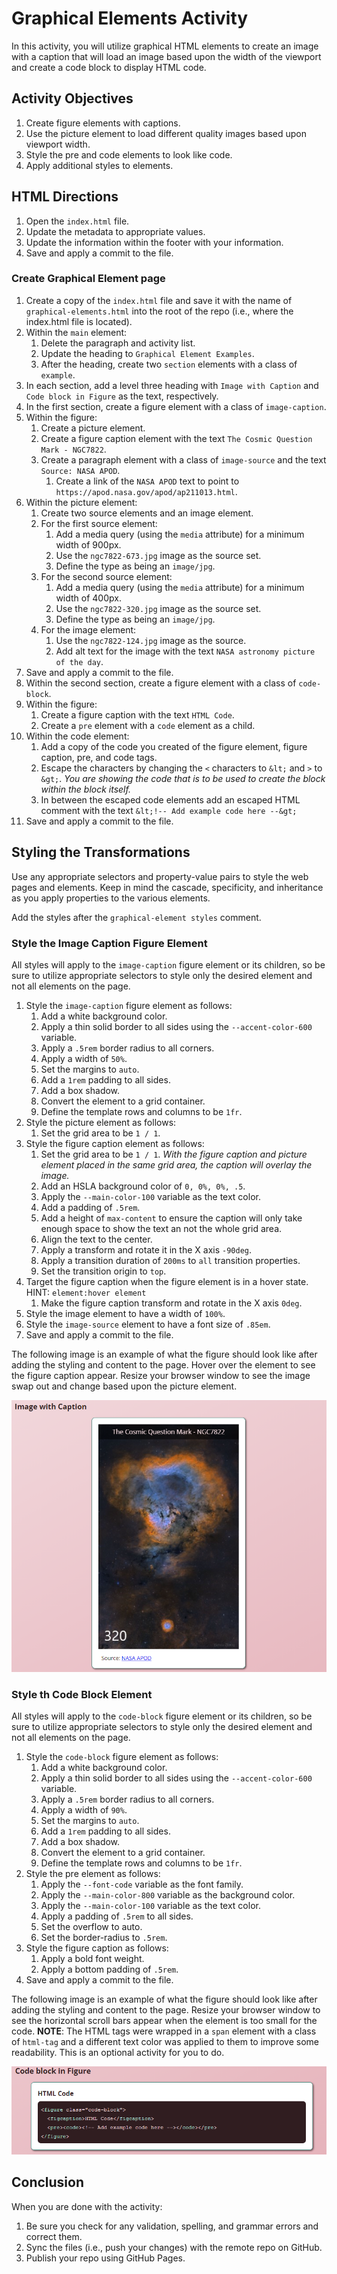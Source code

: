 # Graphical Elements Activity
In this activity, you will utilize graphical HTML elements to create an image with a caption that will load an image based upon the width of the viewport and create a code block to display HTML code.

## Activity Objectives
1. Create figure elements with captions.
2. Use the picture element to load different quality images based upon viewport width.
3. Style the pre and code elements to look like code.
4. Apply additional styles to elements.

## HTML Directions
1. Open the `index.html` file. 
2. Update the metadata to appropriate values.
3. Update the information within the footer with your information.
4. Save and apply a commit to the file.

### Create Graphical Element page
1. Create a copy of the `index.html` file and save it with the name of `graphical-elements.html` into the root of the repo (i.e., where the index.html file is located).
2. Within the `main` element:
   1. Delete the paragraph and activity list.
   2. Update the heading to `Graphical Element Examples`.
   3. After the heading, create two `section` elements with a class of `example`.
3. In each section, add a level three heading with `Image with Caption` and `Code block in Figure` as the text, respectively.
4. In the first section, create a figure element with a class of `image-caption`.
5. Within the figure:
   1. Create a picture element.
   2. Create a figure caption element with the text `The Cosmic Question Mark - NGC7822`.
   3. Create a paragraph element with a class of `image-source` and the text `Source: NASA APOD`.
      1. Create a link of the `NASA APOD` text to point to `https://apod.nasa.gov/apod/ap211013.html`.
6. Within the picture element:
   1. Create two source elements and an image element.
   2. For the first source element:
      1. Add a media query (using the `media` attribute) for a minimum width of 900px.
      2. Use the `ngc7822-673.jpg` image as the source set.
      3. Define the type as being an `image/jpg`.
   3. For the second source element:
      1. Add a media query (using the `media` attribute) for a minimum width of 400px.
      2. Use the `ngc7822-320.jpg` image as the source set.
      3. Define the type as being an `image/jpg`.
   4. For the image element:
      1. Use the `ngc7822-124.jpg` image as the source.
      2. Add alt text for the image with the text `NASA astronomy picture of the day`.
7. Save and apply a commit to the file.
8. Within the second section, create a figure element with a class of `code-block`.
9. Within the figure:
   1.  Create a figure caption with the text `HTML Code`.
   2.  Create a `pre` element with a `code` element as a child.
10. Within the code element:
    1. Add a copy of the code you created of the figure element, figure caption, pre, and code tags.
    2. Escape the characters by changing the `<` characters to `&lt;` and `>` to `&gt;`. *You are showing the code that is to be used to create the block within the block itself.*
    3. In between the escaped code elements add an escaped HTML comment with the text `&lt;!-- Add example code here --&gt;`
11. Save and apply a commit to the file.

## Styling the Transformations
Use any appropriate selectors and property-value pairs to style the web pages and elements. Keep in mind the cascade, specificity, and inheritance as you apply properties to the various elements.

Add the styles after the `graphical-element styles` comment.

### Style the Image Caption Figure Element
All styles will apply to the `image-caption` figure element or its children, so be sure to utilize appropriate selectors to style only the desired element and not all elements on the page.
1. Style the `image-caption` figure element as follows:
   1. Add a white background color.
   2. Apply a thin solid border to all sides using the `--accent-color-600` variable.
   3. Apply a `.5rem` border radius to all corners.
   4. Apply a width of `50%`.
   5. Set the margins to `auto`.
   6. Add a `1rem` padding to all sides.
   7. Add a box shadow.
   8. Convert the element to a grid container.
   9. Define the template rows and columns to be `1fr`. 
2. Style the picture element as follows:
   1. Set the grid area to be `1 / 1`.
3. Style the figure caption element as follows:
   1. Set the grid area to be `1 / 1`. *With the figure caption and picture element placed in the same grid area, the caption will overlay the image.*
   2. Add an HSLA background color of `0, 0%, 0%, .5`.
   3. Apply the `--main-color-100` variable as the text color.
   4. Add a padding of `.5rem`.
   5. Add a height of `max-content` to ensure the caption will only take enough space to show the text an not the whole grid area.
   6. Align the text to the center.
   7. Apply a transform and rotate it in the X axis `-90deg`.
   8. Apply a transition duration of `200ms` to `all` transition properties.
   9. Set the transition origin to `top`.
4. Target the figure caption when the figure element is in a hover state. HINT: `element:hover element`
   1. Make the figure caption transform and rotate in the X axis `0deg`.
5. Style the image element to have a width of `100%`.
6. Style the `image-source` element to have a font size of `.85em`.
7. Save and apply a commit to the file.

The following image is an example of what the figure should look like after adding the styling and content to the page. Hover over the element to see the figure caption appear. Resize your browser window to see the image swap out and change based upon the picture element.

![example of what the image caption figure will look like](../images/L8-PA-image-caption-example.PNG)

### Style th Code Block Element
All styles will apply to the `code-block` figure element or its children, so be sure to utilize appropriate selectors to style only the desired element and not all elements on the page.

1. Style the `code-block` figure element as follows:
   1. Add a white background color.
   2. Apply a thin solid border to all sides using the `--accent-color-600` variable.
   3. Apply a `.5rem` border radius to all corners.
   4. Apply a width of `90%`.
   5. Set the margins to `auto`.
   6. Add a `1rem` padding to all sides.
   7. Add a box shadow.
   8. Convert the element to a grid container.
   9. Define the template rows and columns to be `1fr`. 
2. Style the pre element as follows:
   1. Apply the `--font-code` variable as the font family.
   2. Apply the `--main-color-800` variable as the background color.
   3. Apply the `--main-color-100` variable as the text color.
   4. Apply a padding of `.5rem` to all sides.
   5. Set the overflow to auto.
   6. Set the border-radius to `.5rem`.
3. Style the figure caption as follows:
   1. Apply a bold font weight.
   2. Apply a bottom padding of `.5rem`.
4. Save and apply a commit to the file.

The following image is an example of what the figure should look like after adding the styling and content to the page. Resize your browser window to see the horizontal scroll bars appear when the element is too small for the code. **NOTE**: The HTML tags were wrapped in a `span` element with a class of `html-tag` and a different text color was applied to them to improve some readability. This is an optional activity for you to do.

![example of what the image caption figure will look like](../images/L8-PA-code-block-example.PNG)

## Conclusion
When you are done with the activity:
1. Be sure you check for any validation, spelling, and grammar errors and correct them.
2. Sync the files (i.e., push your changes) with the remote repo on GitHub.
3. Publish your repo using GitHub Pages.